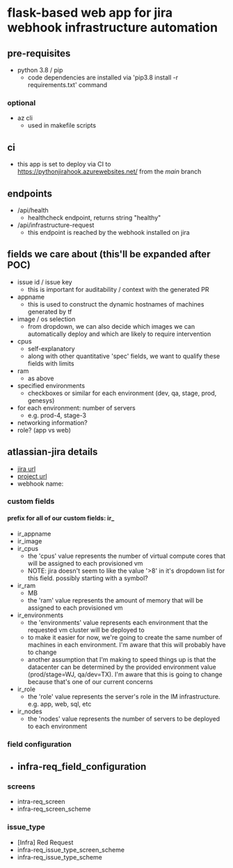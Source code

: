 # flask-based web app for jira webhook infrastructure automation

## pre-requisites
- python 3.8 / pip
	- code dependencies are installed via 'pip3.8 install -r requirements.txt' command

### optional

- az cli
	- used in makefile scripts

## ci
- this app is set to deploy via CI to https://pythonjirahook.azurewebsites.net/ from the _main_ branch

## endpoints
- /api/health
	- healthcheck endpoint, returns string "healthy"
- /api/infrastructure-request
	- this endpoint is reached by the webhook installed on jira

## fields we care about (this'll be expanded after POC)
- issue id / issue key
  - this is important for auditability / context with the generated PR
- appname
  - this is used to construct the dynamic hostnames of machines generated by tf
- image / os selection
  - from dropdown, we can also decide which images we can automatically deploy and which are likely to require intervention
- cpus
  - self-explanatory
  - along with other quantitative 'spec' fields, we want to qualify these fields with limits
- ram
  - as above
- specified environments
  - checkboxes or similar for each environment (dev, qa, stage, prod, genesys)
- for each environment: number of servers
  - e.g. prod-4, stage-3
- networking information?
- role? (app vs web)

## atlassian-jira details
- [jira url](https://jiratestszyjka.atlassian.net)
- [project url](https://jiratestszyjka.atlassian.net/jira/servicedesk/projects/IR)
- webhook name: 

### custom fields
#### prefix for all of our custom fields: ir_
- ir_appname
- ir_image
- ir_cpus
  - the 'cpus' value represents the number of virtual compute cores that will be assigned to each provisioned vm
  - NOTE: jira doesn't seem to like the value '>8' in it's dropdown list for this field. possibly starting with a symbol?
- ir_ram
  - MB
  - the 'ram' value represents the amount of memory that will be assigned to each provisioned vm 
- ir_environments
  - the 'environments' value represents each environment that the requested vm cluster will be deployed to
  - to make it easier for now, we're going to create the same number of machines in each environment. I'm aware that this will probably have to change
  - another assumption that I'm making to speed things up is that the datacenter can be determined by the provided environment value (prod/stage=WJ, qa/dev=TX). I'm aware that this is going to change because that's one of our current concerns
- ir_role
  - the 'role' value represents the server's role in the IM infrastructure. e.g. app, web, sql, etc
- ir_nodes
  - the 'nodes' value represents the number of servers to be deployed to each environment

### field configuration
- infra-req_field_configuration
  - 

### screens
- intra-req_screen
- infra-req_screen_scheme

### issue_type
- [Infra] Red Request
- infra-req_issue_type_screen_scheme
- infra-req_issue_type_scheme
